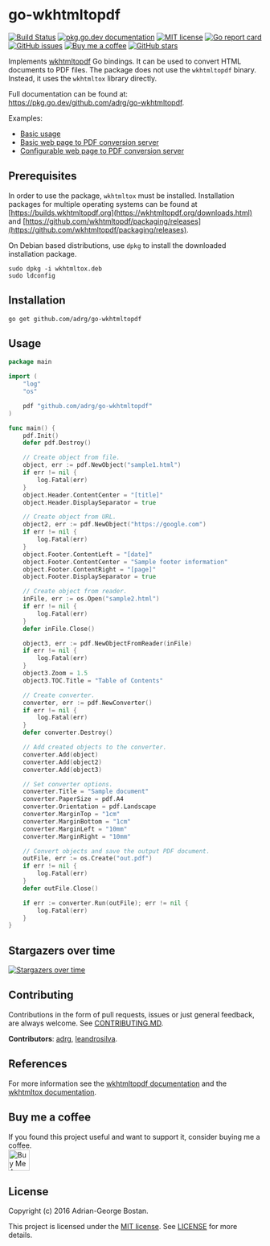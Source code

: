 go-wkhtmltopdf
==============
[![Build Status](https://github.com/adrg/go-wkhtmltopdf/workflows/CI/badge.svg)](https://github.com/adrg/go-wkhtmltopdf/actions?query=workflow%3ACI)
[![pkg.go.dev documentation](https://pkg.go.dev/badge/github.com/adrg/go-wkhtmltopdf)](https://pkg.go.dev/github.com/adrg/go-wkhtmltopdf)
[![MIT license](https://img.shields.io/badge/license-MIT-red.svg?style=flat-square)](https://opensource.org/licenses/MIT)
[![Go report card](https://goreportcard.com/badge/github.com/adrg/go-wkhtmltopdf)](https://goreportcard.com/report/github.com/adrg/go-wkhtmltopdf)
[![GitHub issues](https://img.shields.io/github/issues/adrg/go-wkhtmltopdf)](https://github.com/adrg/go-wkhtmltopdf/issues)
[![Buy me a coffee](https://img.shields.io/static/v1.svg?label=%20&message=Buy%20me%20a%20coffee&color=FF813F&logo=buy%20me%20a%20coffee&logoColor=white)](https://www.buymeacoffee.com/adrg)
[![GitHub stars](https://img.shields.io/github/stars/adrg/go-wkhtmltopdf?style=social)](https://github.com/adrg/go-wkhtmltopdf/stargazers)

Implements [wkhtmltopdf](https://wkhtmltopdf.org) Go bindings. It can be used to convert HTML documents to PDF files.
The package does not use the `wkhtmltopdf` binary. Instead, it uses the `wkhtmltox` library directly.

Full documentation can be found at: https://pkg.go.dev/github.com/adrg/go-wkhtmltopdf.

Examples:  
* [Basic usage](examples/basic-usage/main.go)
* [Basic web page to PDF conversion server](examples/http-server)
* [Configurable web page to PDF conversion server](examples/http-server-advanced)

## Prerequisites

In order to use the package, `wkhtmltox` must be installed. Installation packages
for multiple operating systems can be found at
[https://builds.wkhtmltopdf.org](https://wkhtmltopdf.org/downloads.html) and
[https://github.com/wkhtmltopdf/packaging/releases](https://github.com/wkhtmltopdf/packaging/releases).

On Debian based distributions, use `dpkg` to install the downloaded installation package.
```
sudo dpkg -i wkhtmltox.deb
sudo ldconfig
```

## Installation
    go get github.com/adrg/go-wkhtmltopdf

## Usage

```go
package main

import (
	"log"
	"os"

	pdf "github.com/adrg/go-wkhtmltopdf"
)

func main() {
	pdf.Init()
	defer pdf.Destroy()

	// Create object from file.
	object, err := pdf.NewObject("sample1.html")
	if err != nil {
		log.Fatal(err)
	}
	object.Header.ContentCenter = "[title]"
	object.Header.DisplaySeparator = true

	// Create object from URL.
	object2, err := pdf.NewObject("https://google.com")
	if err != nil {
		log.Fatal(err)
	}
	object.Footer.ContentLeft = "[date]"
	object.Footer.ContentCenter = "Sample footer information"
	object.Footer.ContentRight = "[page]"
	object.Footer.DisplaySeparator = true

	// Create object from reader.
	inFile, err := os.Open("sample2.html")
	if err != nil {
		log.Fatal(err)
	}
	defer inFile.Close()

	object3, err := pdf.NewObjectFromReader(inFile)
	if err != nil {
		log.Fatal(err)
	}
	object3.Zoom = 1.5
	object3.TOC.Title = "Table of Contents"

	// Create converter.
	converter, err := pdf.NewConverter()
	if err != nil {
		log.Fatal(err)
	}
	defer converter.Destroy()

	// Add created objects to the converter.
	converter.Add(object)
	converter.Add(object2)
	converter.Add(object3)

	// Set converter options.
	converter.Title = "Sample document"
	converter.PaperSize = pdf.A4
	converter.Orientation = pdf.Landscape
	converter.MarginTop = "1cm"
	converter.MarginBottom = "1cm"
	converter.MarginLeft = "10mm"
	converter.MarginRight = "10mm"

	// Convert objects and save the output PDF document.
	outFile, err := os.Create("out.pdf")
	if err != nil {
		log.Fatal(err)
	}
	defer outFile.Close()

	if err := converter.Run(outFile); err != nil {
		log.Fatal(err)
	}
}
```

## Stargazers over time

[![Stargazers over time](https://starchart.cc/adrg/go-wkhtmltopdf.svg)](https://starchart.cc/adrg/go-wkhtmltopdf)

## Contributing

Contributions in the form of pull requests, issues or just general feedback,
are always welcome.
See [CONTRIBUTING.MD](https://github.com/adrg/go-wkhtmltopdf/blob/master/CONTRIBUTING.md).

**Contributors**:
[adrg](https://github.com/adrg),
[leandrosilva](https://github.com/leandrosilva).

## References

For more information see the [wkhtmltopdf documentation](https://wkhtmltopdf.org/usage/wkhtmltopdf.txt)
and the [wkhtmltox documentation](https://wkhtmltopdf.org/libwkhtmltox).

## Buy me a coffee

If you found this project useful and want to support it, consider buying me a coffee.  
<a href="https://www.buymeacoffee.com/adrg">
    <img src="https://cdn.buymeacoffee.com/buttons/v2/arial-orange.png" alt="Buy Me A Coffee" height="42px">
</a>

## License

Copyright (c) 2016 Adrian-George Bostan.

This project is licensed under the [MIT license](https://opensource.org/licenses/MIT).
See [LICENSE](https://github.com/adrg/go-wkhtmltopdf/blob/master/LICENSE) for more details.
